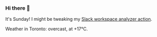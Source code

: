 ### Hi there :wave:

It's Sunday! I might be tweaking my [Slack workspace analyzer action](https://github.com/bewuethr/slack-analyzer).

Weather in Toronto: overcast, at +17°C.
